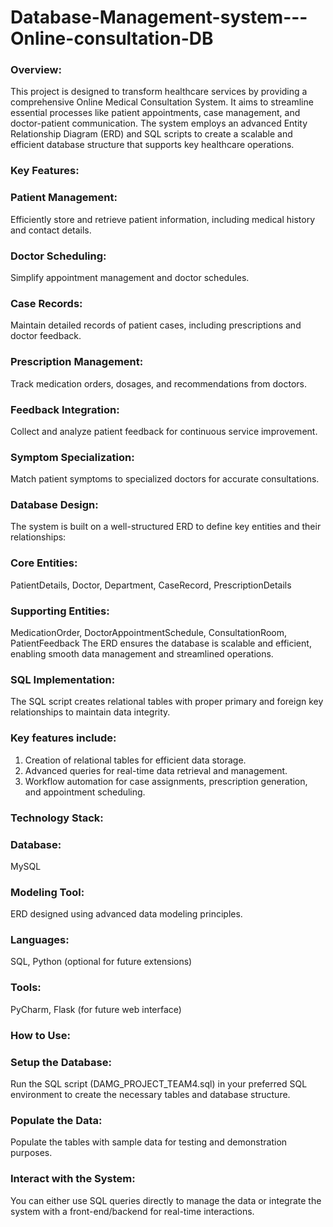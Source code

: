# Database-Management-system---Online-consultation-DB

### Overview:
This project is designed to transform healthcare services by providing a comprehensive Online Medical Consultation System. It aims to streamline essential processes like patient appointments, case management, and doctor-patient communication. The system employs an advanced Entity Relationship Diagram (ERD) and SQL scripts to create a scalable and efficient database structure that supports key healthcare operations.

### Key Features:
### Patient Management: 
Efficiently store and retrieve patient information, including medical history and contact details.
### Doctor Scheduling: 
Simplify appointment management and doctor schedules.
### Case Records: 
Maintain detailed records of patient cases, including prescriptions and doctor feedback.
### Prescription Management: 
Track medication orders, dosages, and recommendations from doctors.
### Feedback Integration: 
Collect and analyze patient feedback for continuous service improvement.
### Symptom Specialization: 
Match patient symptoms to specialized doctors for accurate consultations.
### Database Design:
The system is built on a well-structured ERD to define key entities and their relationships:

### Core Entities:
PatientDetails, Doctor, Department, CaseRecord, PrescriptionDetails
### Supporting Entities:
MedicationOrder, DoctorAppointmentSchedule, ConsultationRoom, PatientFeedback
The ERD ensures the database is scalable and efficient, enabling smooth data management and streamlined operations.

### SQL Implementation:
The SQL script creates relational tables with proper primary and foreign key relationships to maintain data integrity. 
### Key features include:

1) Creation of relational tables for efficient data storage.
2) Advanced queries for real-time data retrieval and management.
3) Workflow automation for case assignments, prescription generation, and appointment scheduling.

### Technology Stack:
### Database: 
MySQL
### Modeling Tool: 
ERD designed using advanced data modeling principles.
### Languages: 
SQL, Python (optional for future extensions)
### Tools: 
PyCharm, Flask (for future web interface)
### How to Use:
### Setup the Database: 
Run the SQL script (DAMG_PROJECT_TEAM4.sql) in your preferred SQL environment to create the necessary tables and database structure.
### Populate the Data: 
Populate the tables with sample data for testing and demonstration purposes.
### Interact with the System: 
You can either use SQL queries directly to manage the data or integrate the system with a front-end/backend for real-time interactions.
